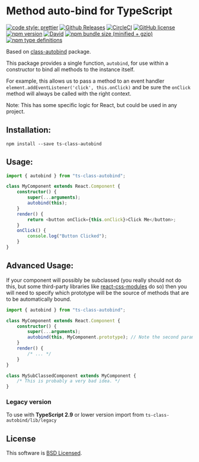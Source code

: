 # Method auto-bind for TypeScript

[![code style: prettier](https://img.shields.io/badge/code_style-prettier-ff69b4.svg?style=flat-square)](https://github.com/prettier/prettier)
[![Github Releases](https://img.shields.io/github/downloads/DavidArutiunian/ts-class-autobind/total.svg)](https://github.com/DavidArutiunian/ts-class-autobind)
[![CircleCI](https://circleci.com/gh/DavidArutiunian/ts-class-autobind/tree/master.svg?style=svg)](https://circleci.com/gh/DavidArutiunian/ts-class-autobind/tree/master)
[![GitHub license](https://img.shields.io/github/license/DavidArutiunian/ts-class-autobind.svg)](https://github.com/DavidArutiunian/ts-class-autobind/blob/master/LICENSE.md)
[![npm version](https://badge.fury.io/js/ts-class-autobind.svg)](https://badge.fury.io/js/ts-class-autobind)
[![David](https://img.shields.io/david/dev/DavidArutiunian/ts-class-autobind.svg)](https://github.com/DavidArutiunian/ts-class-autobind)
[![npm bundle size (minified + gzip)](https://img.shields.io/bundlephobia/minzip/ts-class-autobind.svg)](https://www.npmjs.com/package/ts-class-autobind)
[![npm type definitions](https://img.shields.io/npm/types/ts-class-autobind.svg)](https://github.com/DavidArutiunian/ts-class-autobind)

Based on [class-autobind](https://github.com/kodefox/class-autobind) package.

This package provides a single function, `autobind`, for use within a constructor to bind all methods to the instance itself.

For example, this allows us to pass a method to an event handler `element.addEventListener('click', this.onClick)` and be sure the `onClick` method will always be called with the right context.

Note: This has some specific logic for React, but could be used in any project.

## Installation:

`npm install --save ts-class-autobind`

## Usage:

```typescript jsx
import { autobind } from "ts-class-autobind";

class MyComponent extends React.Component {
    constructor() {
        super(...arguments);
        autobind(this);
    }
    render() {
        return <button onClick={this.onClick}>Click Me</button>;
    }
    onClick() {
        console.log("Button Clicked");
    }
}
```

## Advanced Usage:

If your component will possibly be subclassed (you really should not do this, but some third-party libraries like [react-css-modules](https://npmjs.com/package/react-css-modules) do so) then you will need to specify which prototype will be the source of methods that are to be automatically bound.

```typescript jsx
import { autobind } from "ts-class-autobind";

class MyComponent extends React.Component {
    constructor() {
        super(...arguments);
        autobind(this, MyComponent.prototype); // Note the second parameter.
    }
    render() {
        /* ... */
    }
}

class MySubClassedComponent extends MyComponent {
    /* This is probably a very bad idea. */
}
```

### Legacy version

To use with **TypeScript 2.9** or lower version import from `ts-class-autobind/lib/legacy`

## License

This software is [BSD Licensed](/LICENSE.md).
